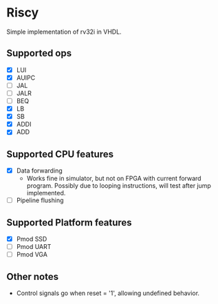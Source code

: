 # Riscy

Simple implementation of rv32i in VHDL.

## Supported ops

- [X] LUI
- [X] AUIPC
- [ ] JAL
- [ ] JALR
- [ ] BEQ
- [X] LB
- [X] SB
- [X] ADDI
- [X] ADD

## Supported CPU features

- [X] Data forwarding
    * Works fine in simulator, but not on FPGA with current forward program. Possibly due to looping instructions, will test after jump implemented.
- [ ] Pipeline flushing

## Supported Platform features

- [X] Pmod SSD
- [ ] Pmod UART
- [ ] Pmod VGA

## Other notes

* Control signals go when reset = '1', allowing undefined behavior.